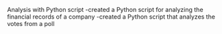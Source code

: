 Analysis with Python script
-created a Python script for analyzing the financial records of a company
-created a Python script that analyzes the votes from a poll
